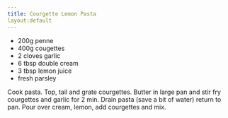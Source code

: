 ```yaml
---
title: Courgette Lemon Pasta
layout:default
---
```


- 200g penne
- 400g cougettes
- 2 cloves garlic
- 6 tbsp double cream
- 3 tbsp lemon juice
- fresh parsley

Cook pasta.
Top, tail and grate courgettes.
Butter in large pan and stir fry courgettes and garlic for 2 min.
Drain pasta (save a bit of water) return to pan. Pour over cream, lemon, add courgettes and mix.
